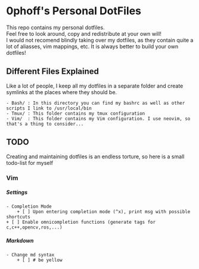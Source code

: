 # 0phoff's Personal DotFiles
This repo contains my personal dotfiles.  
Feel free to look around, copy and redistribute at your own will!  
I would not recomend blindly taking over my dotfiles, as they contain quite a lot of aliasses, vim mappings, etc. It is always better to build your own dotfiles!

## Different Files Explained
Like a lot of people, I keep all my dotfiles in a separate folder and create symlinks at the places where they should be.  

	- Bash/ : In this directory you can find my bashrc as well as other scripts I link to /usr/local/bin
	- Tmux/ : This folder contains my tmux configuration
	- Vim/	: This folder contains my Vim configuration. I use neovim, so that's a thing to consider...

## TODO
Creating and maintaining dotfiles is an endless torture, so here is a small todo-list for myself

### Vim
##### Settings
	- Completion Mode
		+ [ ] Upon entering completion mode (^x), print msg with possible shortcuts
    + [ ] Enable omnicompletion functions (generate tags for c,c++,opencv,ros,...)
##### Markdown
	- Change md syntax
		+ [ ] # be yellow
